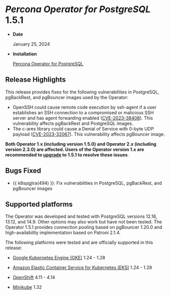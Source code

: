 # *Percona Operator for PostgreSQL* 1.5.1

* **Date**

    January 25, 2024

* **Installation**

    [Percona Operator for PostgreSQL](../index.md#installation-guides)

## Release Highlights

This release provides fixes for the following vulnerabilities in  PostgreSQL, pgBackRest, and pgBouncer images used by the Operator:

* OpenSSH could cause remote code execution by ssh-agent if a user establishes an SSH connection to a compromised or malicious SSH server and has agent forwarding enabled ([CVE-2023-38408](https://nvd.nist.gov/vuln/detail/CVE-2023-38408)). This vulnerability affects pgBackRest and PostgreSQL images.
* The c-ares library could cause a Denial of Service with 0-byte UDP payload ([CVE-2023-32067](https://nvd.nist.gov/vuln/detail/CVE-2023-32067)). This vulnerability affects pgBouncer image.

**Both Operator 1.x (including version 1.5.0) and Operator 2.x (including version 2.3.0) are affected. Users of the Operator version 1.x are recommended to [upgrade](../update.md) to 1.5.1 to resolve these issues**.

## Bugs Fixed

* {{ k8spgjira(494) }}: Fix vulnerabilities in PostgreSQL, pgBackRest, and pgBouncer images

## Supported platforms

The Operator was developed and tested with PostgreSQL versions 12.16, 13.12, and 14.9. Other options may also work but have not been tested. The Operator 1.5.1 provides connection pooling based on pgBouncer 1.20.0 and high-availability implementation based on Patroni 2.1.4.

The following platforms were tested and are officially supported in this release:

* [Google Kubernetes Engine (GKE)](https://cloud.google.com/kubernetes-engine) 1.24 - 1.28

* [Amazon Elastic Container Service for Kubernetes (EKS)](https://aws.amazon.com) 1.24 - 1.28

* [OpenShift](https://www.redhat.com/en/technologies/cloud-computing/openshift) 4.11 - 4.14

* [Minikube](https://minikube.sigs.k8s.io/docs/) 1.32

